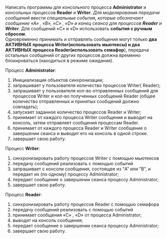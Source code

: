 Написать программы для консольного процесса __Administrator__ и консольных процессов __Reader__ и __Writer__. _Для
моделирования передачи сообщений ввести специальные события, которые обозначают сообщение «А» , «B», «C» ,
«D» и конец сеанса для процессов __Reader__ и __Writer___. Для сообщений «C» и «D» использовать __события c
ручным сбросом__.  
Одновременно принимать и отправлять сообщения могут только __два АКТИВНЫХ процесса Writer(использовать
мьютексы) и два АКТИВНЫХ процесса Reader(использовать семафор__), передача остальных сообщений от других
процессов должна временно блокироваться (находиться в режиме ожидания).  

Процесс __Administrator__:
1. Инициализация объектов синхронизации;
2. запрашивает у пользователя количество процессов Writer( Reader);
3. запрашивает у пользователя кол-во отправленных сообщений для процессов Writer и кол-во
полученных сообщений Reader (общее количество отправленных и принятых сообщений должно
совпадать);
4. запускает заданное количество процессов Reader и Writer;
5. принимает от каждого процесса Writer сообщения и выводит на консоль, затем отправляет сообщения
процессам Reader.
6. принимает от каждого процесса Reader и Writer сообщение о завершении сеанса и выводит его на
консоль в одной строке.
7. завершает свою работу.

Процесс __Writer__:
1. синхронизировать работу процессов Writer с помощью мьютексов
2. передачу сообщений реализовать с помощью событий
3. запрашивает с консоли сообщения, состоящее из “A” или “B”, и передает их (по одному) процессу
Administrator;
4. передает сообщение о завершении сеанса процессу Administrator;
5. завершает свою работу.

Процесс __Reader__:
1. синхронизировать работу процессов Reader с помощью семафора
2. передачу сообщений реализовать с помощью событий
3. принимает сообщения «C» , «D» от процесса Administrator;
4. выводит на консоль сообщения;
5. передает сообщение о завершении сеанса процессу Administrator;
6. завершает свою работу.

